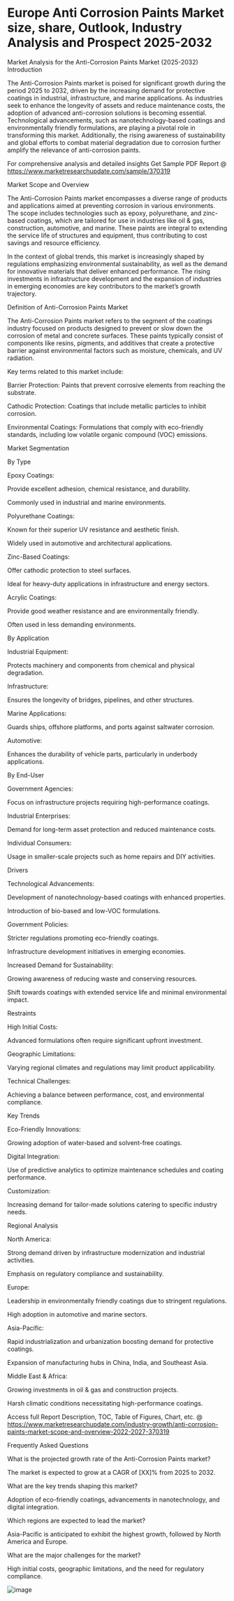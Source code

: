 # Europe Anti Corrosion Paints Market size, share, Outlook, Industry Analysis and Prospect 2025-2032
Market Analysis for the Anti-Corrosion Paints Market (2025-2032)
Introduction

The Anti-Corrosion Paints market is poised for significant growth during the period 2025 to 2032, driven by the increasing demand for protective coatings in industrial, infrastructure, and marine applications. As industries seek to enhance the longevity of assets and reduce maintenance costs, the adoption of advanced anti-corrosion solutions is becoming essential. Technological advancements, such as nanotechnology-based coatings and environmentally friendly formulations, are playing a pivotal role in transforming this market. Additionally, the rising awareness of sustainability and global efforts to combat material degradation due to corrosion further amplify the relevance of anti-corrosion paints.

For comprehensive analysis and detailed insights Get Sample PDF Report @ https://www.marketresearchupdate.com/sample/370319


Market Scope and Overview

The Anti-Corrosion Paints market encompasses a diverse range of products and applications aimed at preventing corrosion in various environments. The scope includes technologies such as epoxy, polyurethane, and zinc-based coatings, which are tailored for use in industries like oil & gas, construction, automotive, and marine. These paints are integral to extending the service life of structures and equipment, thus contributing to cost savings and resource efficiency.

In the context of global trends, this market is increasingly shaped by regulations emphasizing environmental sustainability, as well as the demand for innovative materials that deliver enhanced performance. The rising investments in infrastructure development and the expansion of industries in emerging economies are key contributors to the market’s growth trajectory.

Definition of Anti-Corrosion Paints Market

The Anti-Corrosion Paints market refers to the segment of the coatings industry focused on products designed to prevent or slow down the corrosion of metal and concrete surfaces. These paints typically consist of components like resins, pigments, and additives that create a protective barrier against environmental factors such as moisture, chemicals, and UV radiation.

Key terms related to this market include:

Barrier Protection: Paints that prevent corrosive elements from reaching the substrate.

Cathodic Protection: Coatings that include metallic particles to inhibit corrosion.

Environmental Coatings: Formulations that comply with eco-friendly standards, including low volatile organic compound (VOC) emissions.

Market Segmentation

By Type

Epoxy Coatings:

Provide excellent adhesion, chemical resistance, and durability.

Commonly used in industrial and marine environments.

Polyurethane Coatings:

Known for their superior UV resistance and aesthetic finish.

Widely used in automotive and architectural applications.

Zinc-Based Coatings:

Offer cathodic protection to steel surfaces.

Ideal for heavy-duty applications in infrastructure and energy sectors.

Acrylic Coatings:

Provide good weather resistance and are environmentally friendly.

Often used in less demanding environments.

By Application

Industrial Equipment:

Protects machinery and components from chemical and physical degradation.

Infrastructure:

Ensures the longevity of bridges, pipelines, and other structures.

Marine Applications:

Guards ships, offshore platforms, and ports against saltwater corrosion.

Automotive:

Enhances the durability of vehicle parts, particularly in underbody applications.

By End-User

Government Agencies:

Focus on infrastructure projects requiring high-performance coatings.

Industrial Enterprises:

Demand for long-term asset protection and reduced maintenance costs.

Individual Consumers:

Usage in smaller-scale projects such as home repairs and DIY activities.

Drivers

Technological Advancements:

Development of nanotechnology-based coatings with enhanced properties.

Introduction of bio-based and low-VOC formulations.

Government Policies:

Stricter regulations promoting eco-friendly coatings.

Infrastructure development initiatives in emerging economies.

Increased Demand for Sustainability:

Growing awareness of reducing waste and conserving resources.

Shift towards coatings with extended service life and minimal environmental impact.

Restraints

High Initial Costs:

Advanced formulations often require significant upfront investment.

Geographic Limitations:

Varying regional climates and regulations may limit product applicability.

Technical Challenges:

Achieving a balance between performance, cost, and environmental compliance.

Key Trends

Eco-Friendly Innovations:

Growing adoption of water-based and solvent-free coatings.

Digital Integration:

Use of predictive analytics to optimize maintenance schedules and coating performance.

Customization:

Increasing demand for tailor-made solutions catering to specific industry needs.

Regional Analysis

North America:

Strong demand driven by infrastructure modernization and industrial activities.

Emphasis on regulatory compliance and sustainability.

Europe:

Leadership in environmentally friendly coatings due to stringent regulations.

High adoption in automotive and marine sectors.

Asia-Pacific:

Rapid industrialization and urbanization boosting demand for protective coatings.

Expansion of manufacturing hubs in China, India, and Southeast Asia.

Middle East & Africa:

Growing investments in oil & gas and construction projects.

Harsh climatic conditions necessitating high-performance coatings.

Access full Report Description, TOC, Table of Figures, Chart, etc. @ https://www.marketresearchupdate.com/industry-growth/anti-corrosion-paints-market-scope-and-overview-2022-2027-370319


Frequently Asked Questions

What is the projected growth rate of the Anti-Corrosion Paints market?

The market is expected to grow at a CAGR of [XX]% from 2025 to 2032.

What are the key trends shaping this market?

Adoption of eco-friendly coatings, advancements in nanotechnology, and digital integration.

Which regions are expected to lead the market?

Asia-Pacific is anticipated to exhibit the highest growth, followed by North America and Europe.

What are the major challenges for the market?

High initial costs, geographic limitations, and the need for regulatory compliance.

![image](https://github.com/user-attachments/assets/eea7729b-0fce-42ef-aba6-e150b635fbbd)
